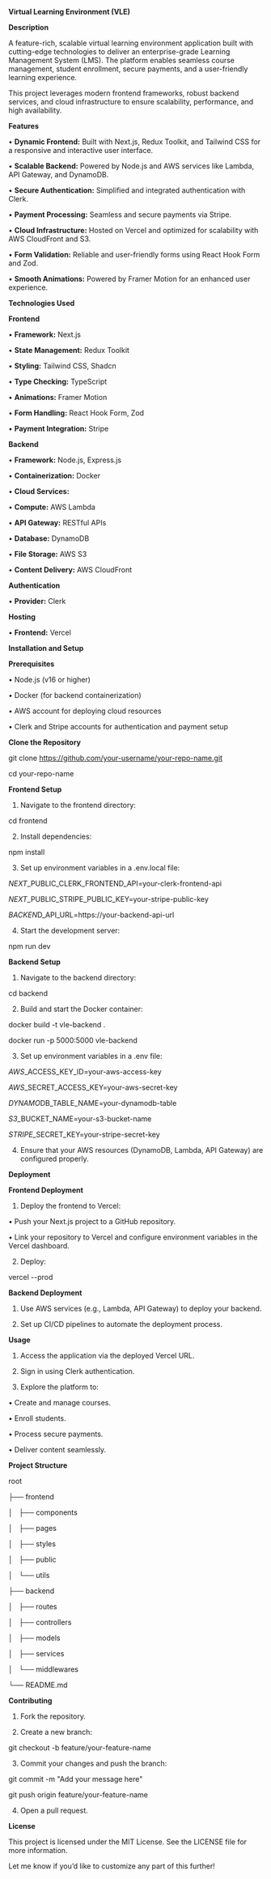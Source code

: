 **Virtual Learning Environment (VLE)**

**Description**

A feature-rich, scalable virtual learning environment application built with cutting-edge technologies to deliver an enterprise-grade Learning Management System (LMS). The platform enables seamless course management, student enrollment, secure payments, and a user-friendly learning experience.

This project leverages modern frontend frameworks, robust backend services, and cloud infrastructure to ensure scalability, performance, and high availability.

**Features**

•	**Dynamic Frontend:** Built with Next.js, Redux Toolkit, and Tailwind CSS for a responsive and interactive user interface.

•	**Scalable Backend:** Powered by Node.js and AWS services like Lambda, API Gateway, and DynamoDB.

•	**Secure Authentication:** Simplified and integrated authentication with Clerk.

•	**Payment Processing:** Seamless and secure payments via Stripe.

•	**Cloud Infrastructure:** Hosted on Vercel and optimized for scalability with AWS CloudFront and S3.

•	**Form Validation:** Reliable and user-friendly forms using React Hook Form and Zod.

•	**Smooth Animations:** Powered by Framer Motion for an enhanced user experience.

**Technologies Used**

**Frontend**

•	**Framework:** Next.js

•	**State Management:** Redux Toolkit

•	**Styling:** Tailwind CSS, Shadcn

•	**Type Checking:** TypeScript

•	**Animations:** Framer Motion

•	**Form Handling:** React Hook Form, Zod

•	**Payment Integration:** Stripe

**Backend**

•	**Framework:** Node.js, Express.js

•	**Containerization:** Docker

•	**Cloud Services:**

•	**Compute:** AWS Lambda

•	**API Gateway:** RESTful APIs

•	**Database:** DynamoDB

•	**File Storage:** AWS S3

•	**Content Delivery:** AWS CloudFront

**Authentication**

•	**Provider:** Clerk

**Hosting**

•	**Frontend:** Vercel

**Installation and Setup**

**Prerequisites**

•	Node.js (v16 or higher)

•	Docker (for backend containerization)

•	AWS account for deploying cloud resources

•	Clerk and Stripe accounts for authentication and payment setup

**Clone the Repository**

git clone https://github.com/your-username/your-repo-name.git

cd your-repo-name

**Frontend Setup**

1.	Navigate to the frontend directory:

cd frontend

2.	Install dependencies:

npm install

3.	Set up environment variables in a .env.local file:

*NEXT*_PUBLIC_CLERK_FRONTEND_API=your-clerk-frontend-api

*NEXT*_PUBLIC_STRIPE_PUBLIC_KEY=your-stripe-public-key

*BACKEN*D_API_URL=https://your-backend-api-url

4.	Start the development server:

npm run dev

**Backend Setup**

1.	Navigate to the backend directory:

cd backend

2.	Build and start the Docker container:

docker build -t vle-backend .

docker run -p 5000:5000 vle-backend

3.	Set up environment variables in a .env file:

*AWS*_ACCESS_KEY_ID=your-aws-access-key

*AWS*_SECRET_ACCESS_KEY=your-aws-secret-key

*DYNAMO*DB_TABLE_NAME=your-dynamodb-table

*S3*_BUCKET_NAME=your-s3-bucket-name

*STRIPE*_SECRET_KEY=your-stripe-secret-key

4.	Ensure that your AWS resources (DynamoDB, Lambda, API Gateway) are configured properly.

**Deployment**

**Frontend Deployment**

1.	Deploy the frontend to Vercel:

•	Push your Next.js project to a GitHub repository.

•	Link your repository to Vercel and configure environment variables in the Vercel dashboard.

2.	Deploy:

vercel --prod

**Backend Deployment**

1.	Use AWS services (e.g., Lambda, API Gateway) to deploy your backend.

2.	Set up CI/CD pipelines to automate the deployment process.

**Usage**

1.	Access the application via the deployed Vercel URL.

2.	Sign in using Clerk authentication.

3.	Explore the platform to:

•	Create and manage courses.

•	Enroll students.

•	Process secure payments.

•	Deliver content seamlessly.

**Project Structure**

root

├── frontend

│   ├── components

│   ├── pages

│   ├── styles

│   ├── public

│   └── utils

├── backend

│   ├── routes

│   ├── controllers

│   ├── models

│   ├── services

│   └── middlewares

└── README.md

**Contributing**

1.	Fork the repository.

2.	Create a new branch:

git checkout -b feature/your-feature-name

3.	Commit your changes and push the branch:

git commit -m "Add your message here"

git push origin feature/your-feature-name

4.	Open a pull request.

**License**

This project is licensed under the MIT License. See the LICENSE file for more information.

Let me know if you’d like to customize any part of this further!
